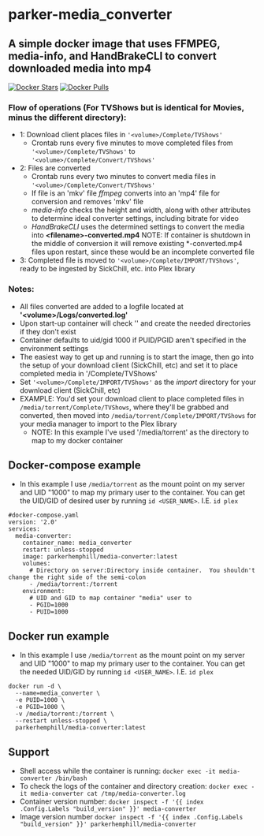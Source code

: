# parker-media_converter
## A simple docker image that uses FFMPEG, media-info, and HandBrakeCLI to convert downloaded media into mp4
[![Docker Stars](https://img.shields.io/docker/stars/parkerhemphill/media-converter.svg?maxAge=604800)](https://store.docker.com/community/images/parkerhemphill/media-converter) [![Docker Pulls](https://img.shields.io/docker/pulls/parkerhemphill/media-converter.svg?maxAge=604800)](https://store.docker.com/community/images/parkerhemphill/media-converter)
### Flow of operations (For TVShows but is identical for Movies, minus the different directory):
* 1: Download client places files in `'<volume>/Complete/TVShows'`
  * Crontab runs every five minutes to move completed files from `'<volume>/Complete/TVShows'` to `'<volume>/Complete/Convert/TVShows'`
* 2: Files are converted
  * Crontab runs every two minutes to convert media files in `'<volume>/Complete/Convert/TVShows'`
  * If file is an 'mkv' file *ffmpeg* converts into an 'mp4' file for conversion and removes 'mkv' file
  * *media-info* checks the height and width, along with other attributes to determine ideal converter settings, including bitrate for video
  * *HandBrakeCLI* uses the determined settings to convert the media into **\<filename\>-converted.mp4**
  NOTE: If container is shutdown in the middle of conversion it will remove existing \*-converted.mp4 files upon restart, since these would be an incomplete converted file 
* 3: Completed file is moved to `'<volume>/Complete/IMPORT/TVShows'`, ready to be ingested by SickChill, etc. into Plex library
  
### Notes:
* All files converted are added to a logfile located at **'\<volume\>/Logs/converted.log'**
* Upon start-up container will check '<volume>' and create the needed directories if they don't exist
* Container defaults to uid/gid 1000 if PUID/PGID aren't specified in the environment settings
* The easiest way to get up and running is to start the image, then go into the setup of your download client (SickChill, etc) and set it to place completed media in '<volume>/Complete/TVShows'
* Set `'<volume>/Complete/IMPORT/TVShows'` as the *import* directory for your download client (SickChill, etc)
* EXAMPLE: You'd set your download client to place completed files in `/media/torrent/Complete/TVShows`, where they'll be grabbed and converted, then moved into `/media/torrent/Complete/IMPORT/TVShows` for your media manager to import to the Plex library
  * NOTE: In this example I've used '/media/torrent' as the directory to map to my docker container

## Docker-compose example
* In this example I use `/media/torrent` as the mount point on my server and UID "1000" to map my primary user to the container.  You can get the UID/GID of desired user by running `id <USER_NAME>`.  I.E. `id plex`
```
#docker-compose.yaml
version: '2.0'
services:
  media-converter:
    container_name: media_converter
    restart: unless-stopped
    image: parkerhemphill/media-converter:latest
    volumes:
      # Directory on server:Directory inside container.  You shouldn't change the right side of the semi-colon
      - /media/torrent:/torrent
    environment:
      # UID and GID to map container "media" user to
      - PGID=1000
      - PUID=1000
```
## Docker run example
* In this example I use `/media/torrent` as the mount point on my server and UID "1000" to map my primary user to the container.  You can get the needed UID/GID by running `id <USER_NAME>`.  I.E. `id plex`
```
docker run -d \
  --name=media_converter \
  -e PUID=1000 \
  -e PGID=1000 \
  -v /media/torrent:/torrent \
  --restart unless-stopped \
  parkerhemphill/media-converter:latest
```
## Support
* Shell access while the container is running:
 `docker exec -it media-converter /bin/bash`
* To check the logs of the container and directory creation:
 `docker exec -it media-converter cat /tmp/media-converter.log`
* Container version number:
 `docker inspect -f '{{ index .Config.Labels "build_version" }}' media-converter`
* Image version number
 `docker inspect -f '{{ index .Config.Labels "build_version" }}' parkerhemphill/media-converter`
